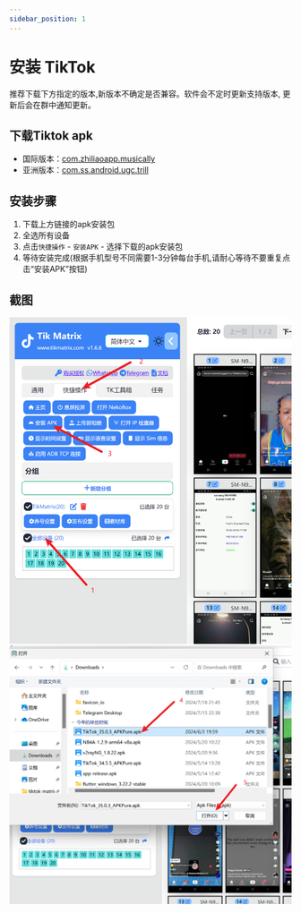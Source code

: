 ```yaml
---
sidebar_position: 1
---
```


# 安装 TikTok

推荐下载下方指定的版本,新版本不确定是否兼容。软件会不定时更新支持版本, 更新后会在群中通知更新。

## 下载Tiktok apk

* 国际版本：[com.zhiliaoapp.musically](https://apkpure.com/tiktok-musically-2024/com.zhiliaoapp.musically)
* 亚洲版本：[com.ss.android.ugc.trill](https://apkpure.com/tiktok/com.ss.android.ugc.trill)

## 安装步骤

1. 下载上方链接的apk安装包
2. 全选所有设备
3. 点击`快捷操作` - `安装APK` - 选择下载的apk安装包
4. 等待安装完成(根据手机型号不同需要1-3分钟每台手机,请耐心等待不要重复点击“安装APK”按钮)

## 截图

![install1.png](../img/install1.png)
![install2.png](../img/install2.png)
